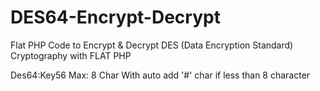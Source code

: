 # DES64-Encrypt-Decrypt
Flat PHP Code to Encrypt &amp; Decrypt DES (Data Encryption Standard) Cryptography with FLAT PHP

Des64:Key56
Max: 8 Char
With auto add '#' char if less than 8 character
